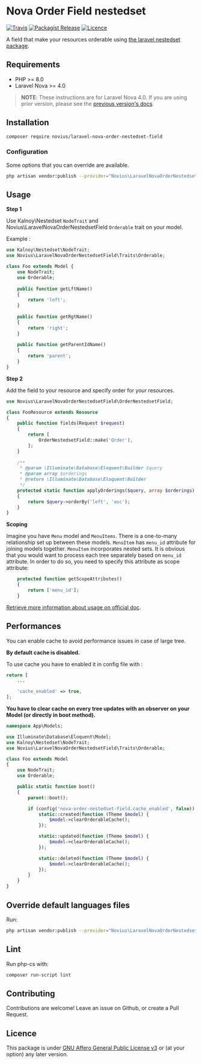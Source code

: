 # Nova Order Field nestedset
[![Travis](https://img.shields.io/travis/novius/laravel-nova-order-nestedset-field.svg?maxAge=1800&style=flat-square)](https://travis-ci.org/novius/laravel-nova-order-nestedset-field)
[![Packagist Release](https://img.shields.io/packagist/v/novius/laravel-nova-order-nestedset-field.svg?maxAge=1800&style=flat-square)](https://packagist.org/packages/novius/laravel-nova-order-nestedset-field)
[![Licence](https://img.shields.io/packagist/l/novius/laravel-nova-order-nestedset-field.svg?maxAge=1800&style=flat-square)](https://github.com/novius/laravel-nova-order-nestedset-field#licence)

A field that make your resources orderable using [the laravel nestedset package](https://github.com/lazychaser/laravel-nestedset).

## Requirements

* PHP >= 8.0
* Laravel Nova >= 4.0

> **NOTE**: These instructions are for Laravel Nova 4.0. If you are using prior version, please
> see the [previous version's docs](https://github.com/novius/laravel-nova-order-nestedset-field/tree/3.x).

## Installation

```sh
composer require novius/laravel-nova-order-nestedset-field
```

### Configuration

Some options that you can override are available.

```sh
php artisan vendor:publish --provider="Novius\LaravelNovaOrderNestedsetField\OrderNestedsetFieldServiceProvider" --tag="config"
```

## Usage

**Step 1**

Use Kalnoy\Nestedset `NodeTrait` and Novius\LaravelNovaOrderNestedsetField `Orderable` trait on your model. 

Example :

```php
use Kalnoy\Nestedset\NodeTrait;
use Novius\LaravelNovaOrderNestedsetField\Traits\Orderable;

class Foo extends Model {
    use NodeTrait;
    use Orderable;
    
    public function getLftName()
    {
        return 'left';
    }
    
    public function getRgtName()
    {
        return 'right';
    }
    
    public function getParentIdName()
    {
        return 'parent';
    }
}

```

**Step 2**
 
Add the field to your resource and specify order for your resources.


```php
use Novius\LaravelNovaOrderNestedsetField\OrderNestedsetField;

class FooResource extends Resource
{       
    public function fields(Request $request)
    {
        return [
            OrderNestedsetField::make('Order'),
        ];
    }
    
    /**
     * @param \Illuminate\Database\Eloquent\Builder $query
     * @param array $orderings
     * @return \Illuminate\Database\Eloquent\Builder
     */
    protected static function applyOrderings($query, array $orderings)
    {
        return $query->orderBy('left', 'asc');
    }
}

```

**Scoping**

Imagine you have `Menu` model and `MenuItems`. There is a one-to-many relationship
set up between these models. `MenuItem` has `menu_id` attribute for joining models
together. `MenuItem` incorporates nested sets. It is obvious that you would want to
process each tree separately based on `menu_id` attribute. In order to do so, you
need to specify this attribute as scope attribute:

```php
    protected function getScopeAttributes()
    {
        return ['menu_id'];
    }
```

[Retrieve more information about usage on official doc](https://github.com/lazychaser/laravel-nestedset#scoping).

## Performances

You can enable cache to avoid performance issues in case of large tree.

**By default cache is disabled.**

To use cache you have to enabled it in config file with :

```php
return [
    ...

    'cache_enabled' => true,
];
```

**You have to clear cache on every tree updates with an observer on your Model (or directly in boot method).**

```php
namespace App\Models;

use Illuminate\Database\Eloquent\Model;
use Kalnoy\Nestedset\NodeTrait;
use Novius\LaravelNovaOrderNestedsetField\Traits\Orderable;

class Foo extends Model 
{
    use NodeTrait;
    use Orderable;

    public static function boot()
    {
        parent::boot();

        if (config('nova-order-nestedset-field.cache_enabled', false)) {
            static::created(function (Theme $model) {
                $model->clearOrderableCache();
            });

            static::updated(function (Theme $model) {
                $model->clearOrderableCache();
            });

            static::deleted(function (Theme $model) {
                $model->clearOrderableCache();
            });
        }
    }
}
```

## Override default languages files

Run:

```sh
php artisan vendor:publish --provider="Novius\LaravelNovaOrderNestedsetField\OrderNestedsetFieldServiceProvider" --tag="lang"
```

## Lint

Run php-cs with:

```sh
composer run-script lint
```

## Contributing

Contributions are welcome!
Leave an issue on Github, or create a Pull Request.


## Licence

This package is under [GNU Affero General Public License v3](http://www.gnu.org/licenses/agpl-3.0.html) or (at your option) any later version.
